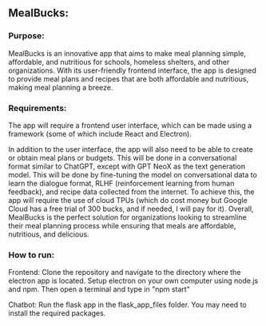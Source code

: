 ## MealBucks:

### Purpose:

MealBucks is an innovative app that aims to make meal planning simple, affordable, and nutritious for schools, homeless shelters, and other organizations. With its user-friendly frontend interface, the app is designed to provide meal plans and recipes that are both affordable and nutritious, making meal planning a breeze.

### Requirements:

The app will require a frontend user interface, which can be made using a framework (some of which include React and Electron).

In addition to the user interface, the app will also need to be able to create or obtain meal plans or budgets. This will be done in a conversational format similar to ChatGPT, except with GPT NeoX as the text generation model. This will be done by fine-tuning the model on conversational data to learn the dialogue format, RLHF (reinforcement learning from human feedback), and recipe data collected from the internet. To achieve this, the app will require the use of cloud TPUs (which do cost money but Google Cloud has a free trial of 300 bucks, and if needed, I will pay for it). Overall, MealBucks is the perfect solution for organizations looking to streamline their meal planning process while ensuring that meals are affordable, nutritious, and delicious.

### How to run:

Frontend:
Clone the repository and navigate to the directory where the electron app is located. Setup electron on your own computer using node.js and npm. Then open a terminal and type in "npm start"

Chatbot:
Run the flask app in the flask_app_files folder. You may need to install the required packages.




